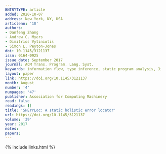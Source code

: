 ```yaml
---
ENTRYTYPE: article
added: 2020-10-07
address: New York, NY, USA
articleno: '18'
authors:
- Danfeng Zhang
- Andrew C. Myers
- Dimitrios Vytiniotis
- Simon L. Peyton-Jones
doi: 10.1145/3121137
issn: 0164-0925
issue_date: September 2017
journal: ACM Trans. Program. Lang. Syst.
keywords: information flow, type inference, static program analysis, Jif, OCaml, Error diagnosis, Haskell
layout: paper
link: https://doi.org/10.1145/3121137
month: August
number: '4'
numpages: '47'
publisher: Association for Computing Machinery
read: false
readings: []
title: 'SHErrLoc: A static holistic error locator'
url: https://doi.org/10.1145/3121137
volume: '39'
year: 2017
notes:
papers:
---
```

{% include links.html %}
